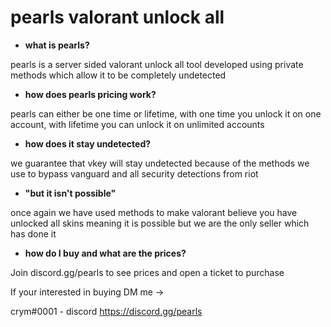 # pearls valorant unlock all

- **what is pearls?**

pearls is a server sided valorant unlock all tool developed using private methods which allow it to be completely undetected

- **how does pearls pricing work?**

pearls can either be one time or lifetime, with one time you unlock it on one account, with lifetime you can unlock it on unlimited accounts

- **how does it stay undetected?**

we guarantee that vkey will stay undetected because of the methods we use to bypass vanguard and all security detections from riot

- **"but it isn't possible"**

once again we have used methods to make valorant believe you have unlocked all skins meaning it is possible but we are the only seller which has done it

-  **how do I buy and what are the prices?**

Join discord.gg/pearls to see prices and open a ticket to purchase

If your interested in buying DM me ->

crym#0001 - discord
https://discord.gg/pearls
